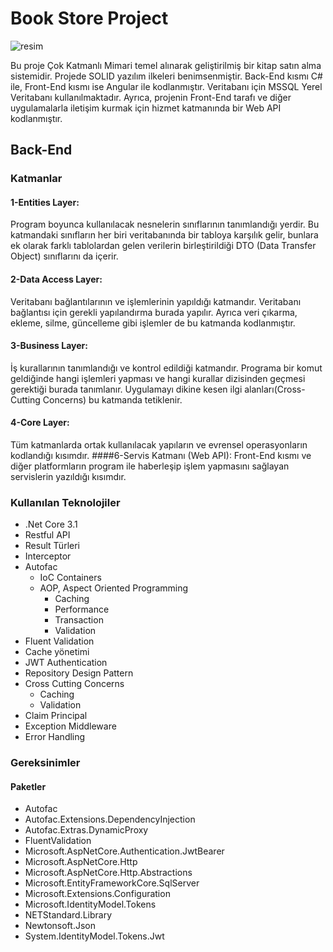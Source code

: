 # Book Store Project
![resim](https://github.com/gceylann/BookStoreProject-Backend/blob/master/WebAPI/wwwroot/Images/671822c2f63dd5f65d8fd15c9710420b.jpg)

Bu proje Çok Katmanlı Mimari temel alınarak geliştirilmiş  bir kitap satın alma sistemidir. Projede SOLID yazılım ilkeleri benimsenmiştir.
Back-End kısmı C# ile, Front-End kısmı ise Angular ile kodlanmıştır. Veritabanı için MSSQL Yerel Veritabanı kullanılmaktadır. 
Ayrıca, projenin Front-End tarafı ve diğer uygulamalarla iletişim kurmak için hizmet katmanında bir Web API kodlanmıştır.

## Back-End
### Katmanlar
#### 1-Entities Layer: 
Program boyunca kullanılacak nesnelerin sınıflarının tanımlandığı yerdir. Bu katmandaki sınıfların her biri veritabanında bir tabloya karşılık gelir, 
bunlara ek olarak farklı tablolardan gelen verilerin birleştirildiği DTO (Data Transfer Object) sınıflarını da içerir.
#### 2-Data Access Layer: 
Veritabanı bağlantılarının ve işlemlerinin yapıldığı katmandır. Veritabanı bağlantısı için gerekli yapılandırma burada yapılır. 
Ayrıca veri çıkarma, ekleme, silme, güncelleme gibi işlemler de bu katmanda kodlanmıştır.
#### 3-Business Layer: 
İş kurallarının tanımlandığı ve kontrol edildiği katmandır. Programa bir komut geldiğinde hangi işlemleri yapması ve hangi kurallar dizisinden geçmesi 
gerektiği burada tanımlanır. Uygulamayı dikine kesen ilgi alanları(Cross-Cutting Concerns) bu katmanda tetiklenir.
#### 4-Core Layer: 
Tüm katmanlarda ortak kullanılacak yapıların ve evrensel operasyonların kodlandığı kısımdır.
####6-Servis Katmanı (Web API): 
Front-End kısmı ve diğer platformların program ile haberleşip işlem yapmasını sağlayan servislerin yazıldığı kısımdır.

### Kullanılan Teknolojiler
* .Net Core 3.1
* Restful API
* Result Türleri
* Interceptor
* Autofac
   * IoC Containers
   * AOP, Aspect Oriented Programming
       -  Caching
       -  Performance
       -  Transaction
       -  Validation
* Fluent Validation
* Cache yönetimi
* JWT Authentication
* Repository Design Pattern
* Cross Cutting Concerns
   *  Caching
   *  Validation
* Claim Principal
* Exception Middleware
* Error Handling


### Gereksinimler
#### Paketler
- Autofac	
- Autofac.Extensions.DependencyInjection	
- Autofac.Extras.DynamicProxy	
- FluentValidation	
- Microsoft.AspNetCore.Authentication.JwtBearer	
- Microsoft.AspNetCore.Http	
- Microsoft.AspNetCore.Http.Abstractions	
- Microsoft.EntityFrameworkCore.SqlServer	
- Microsoft.Extensions.Configuration	
- Microsoft.IdentityModel.Tokens	
- NETStandard.Library	
- Newtonsoft.Json	
- System.IdentityModel.Tokens.Jwt
